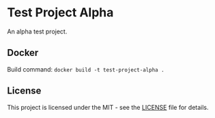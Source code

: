 # Test Project Alpha

An alpha test project.

## Docker

Build command: `docker build -t test-project-alpha .`

## License

This project is licensed under the MIT - see the [LICENSE](LICENSE) file for details.
